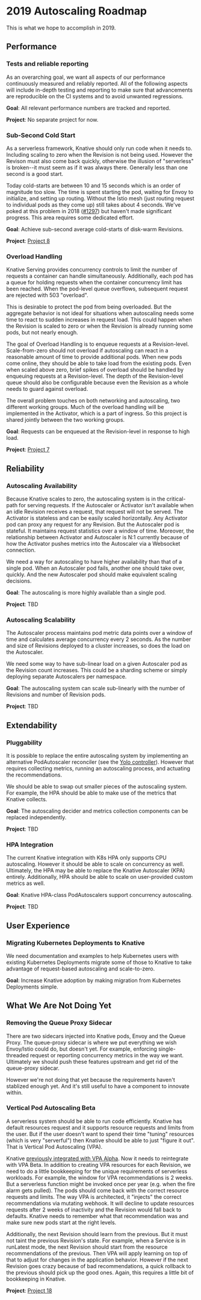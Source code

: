 # 2019 Autoscaling Roadmap

This is what we hope to accomplish in 2019.

## Performance

### Tests and reliable reporting

As an overarching goal, we want all aspects of our performance continuously
measured and reliably reported. All of the following aspects will include
in-depth testing and reporting to make sure that advancements are reproducible
on the CI systems and to avoid unwanted regressions.

**Goal**: All relevant performance numbers are tracked and reported.

**Project**: No separate project for now.

### Sub-Second Cold Start

As a serverless framework, Knative should only run code when it needs to.
Including scaling to zero when the Revision is not being used. However the
Revison must also come back quickly, otherwise the illusion of "serverless" is
broken--it must seem as if it was always there. Generally less than one second
is a good start.

Today cold-starts are between 10 and 15 seconds which is an order of magnitude
too slow. The time is spent starting the pod, waiting for Envoy to initialize,
and setting up routing. Without the Istio mesh (just routing request to
individual pods as they come up) still takes about 4 seconds. We've poked at
this problem in 2018 ([#1297](https://github.com/knative/serving/issues/1297))
but haven't made significant progress. This area requires some dedicated effort.

**Goal**: Achieve sub-second average cold-starts of disk-warm Revisions.

**Project**: [Project 8](https://github.com/knative/serving/projects/8)

### Overload Handling

Knative Serving provides concurrency controls to limit the number of requests a
container can handle simultaneously. Additionally, each pod has a queue for
holding requests when the container concurrency limit has been reached. When the
pod-level queue overflows, subsequent request are rejected with 503 "overload".

This is desirable to protect the pod from being overloaded. But the aggregate
behavior is not ideal for situations when autoscaling needs some time to react
to sudden increases in request load. This could happen when the Revision is
scaled to zero or when the Revision is already running some pods, but not nearly
enough.

The goal of Overload Handling is to enqueue requests at a Revision-level.
Scale-from-zero should not overload if autoscaling can react in a reasonable
amount of time to provide additional pods. When new pods come online, they
should be able to take load from the existing pods. Even when scaled above zero,
brief spikes of overload should be handled by enqueuing requests at a
Revision-level. The depth of the Revision-level queue should also be
configurable because even the Revision as a whole needs to guard against
overload.

The overall problem touches on both networking and autoscaling, two different
working groups. Much of the overload handling will be implemented in the
Activator, which is a part of ingress. So this project is shared jointly between
the two working groups.

**Goal**: Requests can be enqueued at the Revision-level in response to high
load.

**Project**: [Project 7](https://github.com/knative/serving/projects/7)

## Reliability

### Autoscaling Availability

Because Knative scales to zero, the autoscaling system is in the critical-path
for serving requests. If the Autoscaler or Activator isn't available when an
idle Revision receives a request, that request will not be served. The Activator
is stateless and can be easily scaled horizontally. Any Activator pod can proxy
any request for any Revision. But the Autoscaler pod is stateful. It maintains
request statistics over a window of time. Moreover, the relationship between
Activator and Autoscaler is N:1 currently because of how the Activator pushes
metrics into the Autoscaler via a Websocket connection.

We need a way for autoscaling to have higher availability than that of a single
pod. When an Autoscaler pod fails, another one should take over, quickly. And
the new Autoscaler pod should make equivalent scaling decisions.

**Goal**: The autoscaling is more highly available than a single pod.

**Project**: TBD

### Autoscaling Scalability

The Autoscaler process maintains pod metric data points over a window of time
and calculates average concurrency every 2 seconds. As the number and size of
Revisions deployed to a cluster increases, so does the load on the Autoscaler.

We need some way to have sub-linear load on a given Autoscaler pod as the
Revision count increases. This could be a sharding scheme or simply deploying
separate Autoscalers per namespace.

**Goal**: The autoscaling system can scale sub-linearly with the number of
Revisions and number of Revision pods.

**Project**: TBD

## Extendability

### Pluggability

It is possible to replace the entire autoscaling system by implementing an
alternative PodAutoscaler reconciler (see the
[Yolo controller](https://github.com/josephburnett/kubecon18)). However that
requires collecting metrics, running an autoscaling process, and actuating the
recommendations.

We should be able to swap out smaller pieces of the autoscaling system. For
example, the HPA should be able to make use of the metrics that Knative
collects.

**Goal**: The autoscaling decider and metrics collection components can be
replaced independently.

**Project**: TBD

### HPA Integration

The current Knative integration with K8s HPA only supports CPU autoscaling.
However it should be able to scale on concurrency as well. Ultimately, the HPA
may be able to replace the Knative Autoscaler (KPA) entirely. Additionally, HPA
should be able to scale on user-provided custom metrics as well.

**Goal**: Knative HPA-class PodAutoscalers support concurrency autoscaling.

**Project**: TBD

## User Experience

### Migrating Kubernetes Deployments to Knative

We need documentation and examples to help Kubernetes users with existing
Kubernetes Deployments migrate some of those to Knative to take advantage of
request-based autoscaling and scale-to-zero.

**Goal**: Increase Knative adoption by making migration from Kubernetes
Deployments simple.

## What We Are Not Doing Yet

### Removing the Queue Proxy Sidecar

There are two sidecars injected into Knative pods, Envoy and the Queue Proxy.
The queue-proxy sidecar is where we put everything we wish Envoy/Istio could do,
but doesn't yet. For example, enforcing single-threaded request or reporting
concurrency metrics in the way we want. Ultimately we should push these features
upstream and get rid of the queue-proxy sidecar.

However we're not doing that yet because the requirements haven't stablized
enough yet. And it's still useful to have a component to innovate within.

### Vertical Pod Autoscaling Beta

A serverless system should be able to run code efficiently. Knative has default
resources request and it supports resource requests and limits from the user.
But if the user doesn't want to spend their time "tuning" resources (which is
very "serverful") then Knative should be able to just "figure it out". That is
Vertical Pod Autoscaling (VPA).

Knative
[previously integrated with VPA Alpha](https://github.com/knative/serving/issues/839#issuecomment-389387311).
Now it needs to reintegrate with VPA Beta. In addition to creating VPA resources
for each Revision, we need to do a little bookkeeping for the unique
requirements of serverless workloads. For example, the window for VPA
recommendations is 2 weeks. But a serverless function might be invoked once per
year (e.g. when the fire alarm gets pulled). The pods should come back with the
correct resource requests and limits. The way VPA is architected, it "injects"
the correct recommendations via mutating webhook. It will decline to update
resources requests after 2 weeks of inactivity and the Revision would fall back
to defaults. Knative needs to remember what that recommendation was and make
sure new pods start at the right levels.

Additionally, the next Revision should learn from the previous. But it must not
taint the previous Revision's state. For example, when a Service is in runLatest
mode, the next Revision should start from the resource recommendations of the
previous. Then VPA will apply learning on top of that to adjust for changes in
the application behavior. However if the next Revision goes crazy because of bad
recommendations, a quick rollback to the previous should pick up the good ones.
Again, this requires a little bit of bookkeeping in Knative.

**Project**: [Project 18](https://github.com/knative/serving/projects/18)
